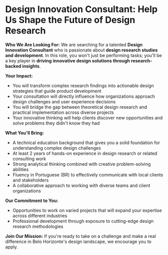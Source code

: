 # Design Innovation Consultant: Help Us Shape the Future of Design Research

**Who We Are Looking For:**
We are searching for a talented **Design Innovation Consultant** who is passionate about **design research studies and development**. In this role, you won't just be performing tasks; you'll be a key player in **driving innovative design solutions through research-backed insights**.

**Your Impact:**
- You will transform complex research findings into actionable design strategies that guide product development
- Your consultation will directly influence how organizations approach design challenges and user experience decisions
- You will bridge the gap between theoretical design research and practical implementation across diverse projects
- Your innovative thinking will help clients discover new opportunities and solve problems they didn't know they had

**What You'll Bring:**
- A technical education background that gives you a solid foundation for understanding complex design challenges
- At least 2 years of hands-on experience in design research or related consulting work
- Strong analytical thinking combined with creative problem-solving abilities
- Fluency in Portuguese (BR) to effectively communicate with local clients and stakeholders
- A collaborative approach to working with diverse teams and client organizations

**Our Commitment to You:**
- Opportunities to work on varied projects that will expand your expertise across different industries
- Professional development through exposure to cutting-edge design research methodologies

**Join Our Mission:**
If you're ready to take on a challenge and make a real difference in Belo Horizonte's design landscape, we encourage you to apply.